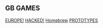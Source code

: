 ## GB GAMES
[EUROPE!](https://files.catbox.moe/8dn6ml.rar)
[HACKED!](https://files.catbox.moe/ez38e0.rar)
[Homebrew](https://files.catbox.moe/x07rx6.rar)
[PROTOTYPES](https://files.catbox.moe/btdrxy.rar)
